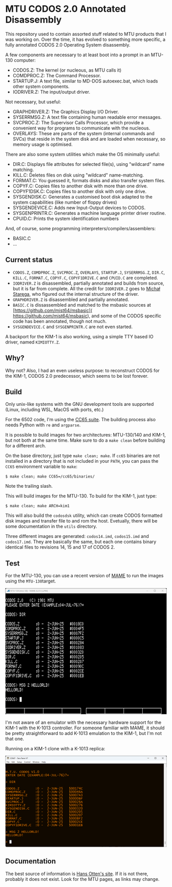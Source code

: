 # MTU CODOS 2.0 Annotated Disassembly

This repository used to contain assorted stuff related to MTU products that I was working on. Over the time, it has evolved to something more specific, a fully annotated CODOS 2.0 Operating System disassembly.

A few components are necessary to at least boot into a prompt in an MTU-130 computer:

* CODOS.Z: The kernel (or nucleous, as MTU calls it)
* COMDPROC.Z: The Command Processor.
* STARTUP.J: A text file, similar to MD-DOS autoexec.bat, which loads other system components.
* IODRIVER.Z: The input/output driver.

Not necessary, but useful:

* GRAPHDRIVER.Z: The Graphics Display I/O Driver.
* SYSERRMSG.Z: A text file containing human readable error messages.
* SVCPROC.Z: The Supervisor Calls Processor, which provide a convenient way for programs to communicate with the nucleous.
* OVERLAYS: These are parts of the system (internal commands and SVCs) that reside in the system disk and are loaded when necessary, so memory usage is optimised.

There are also some system utilities which make the OS minimally useful:

* DIR.C: Displays file attributes for selected file(s), using "wildcard" name matching. 
* KILL.C: Deletes files on disk using "wildcard" name-matching.
* FORMAT.C: You guessed it, formats disks and also transfer system files.
* COPYF.C: Copies files to another disk with more than one drive.
* COPYF1DSK.C: Copies files to another disk with only one drive.
* SYSGENDISK.C: Generates a customised boot disk adapted to the system capabilities (like number of floppy drives)
* SYSGENDEVICE.C: Adds new Input-Output devices to CODOS.
* SYSGENPRINTR.C: Generates a machine language printer driver routine.
* CPUID.C: Prints the system identification numbers

And, of course, some programming interpreters/compilers/assemblers:

* BASIC.C
* ...

## Current status

* `CODOS.Z`, `COMDPROC.Z`, `SVCPROC.Z`, `OVERLAYS`, `STARTUP.J`, `SYSERRMSG.Z`, `DIR.C`, `KILL.C`, `FORMAT.C`, `COPYF.C`, `COPYF1DRIVE.C` and `CPUID.C` are completed.
* `IODRIVER.Z` is disassembled, partially annotated and builds from source, but it is far from complete. All the credit for `IODRIVER.Z` goes to [Michał Staręga](https://github.com/McGyverMauser98k/MTU-130-CODOS), who figured out the internal structure of the driver.
* `GRAPHDRIVER.Z` is disassembled and partially annotated.
* `BASIC.C` is dissassembled and matched to the msbasic sources at [https://github.com/mist64/msbasic]( https://github.com/mist64/msbasic), and some of the CODOS specific code has been annotated, though not much.
* `SYSGENDEVICE.C` and `SYSGENPRINTR.C` are not even started.

A backport for the KIM-1 is also working, using a simple TTY based IO driver, named `KIMIOTTY.Z`.

## Why?

Why not? Also, I had an even useless purpose: to reconstruct CODOS for the KIM-1, CODOS 2.0 predecessor, which seems to be lost forever.

## Build

Only unix-like systems with the GNU development tools are supported (Linux, including WSL, MacOS with ports, etc.)

For the 6502 code, I'm using the [CC65 suite](https://www.cc65.org/). The building process also needs Python with `re` and `argparse`.

It is possible to build images for two architectures: MTU-130/140 and KIM-1, but not both at the same time. Make sure to do a `make clean` before building for a different arch.

On the base directory, just type `make clean; make`. If `cc65` binaries are not installed in a directory that is not included in your `PATH`, you can pass the `CC65` environment variable to `make`:
```
$ make clean; make CC65=/cc65/binaries/
```
Note the trailing slash.

This will build images for the MTU-130. To build for the KIM-1, just type:
```
$ make clean; make ARCH=kim1
```

This will also build the `codosdsk` utility, which can create CODOS formatted disk images and transfer file to and rom the host. Evetually, there will be some documentation in the `utils` directory.

Three different images are generated: `codos14.imd`, `codos15.imd` and `codos17.imd`. They are basically the same, but each one contains binary identical files to revisions 14, 15 and 17 of CODOS 2.

## Test

For the MTU-130, you can use a recent version of [MAME](https://www.mamedev.org/) to run the images using the `MTU-130`target.

![image](https://raw.githubusercontent.com/eduardocasino/mtu-misc/main/img/screenshot.png)

I'm not aware of an emulator with the necessary hardware support for the KIM-1 with the K-1013 controller. For someone familiar with MAME, it should be pretty straightforward to add K-1013 emulation to the KIM-1, but I'm not that one.

Running on a KIM-1 clone with a K-1013 replica:

![image](https://raw.githubusercontent.com/eduardocasino/mtu-misc/main/img/screenshot-kim.png)

## Documentation

The best source of information is [Hans Otten's site](http://retro.hansotten.nl/). If it is not there, probably it does not exist. Look for the MTU pages, as links may change.
